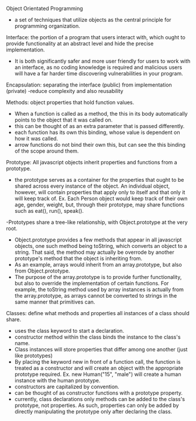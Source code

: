 Object Orientated Programming
- a set of techniques that utilize objects as the central principle for programming
organization.

Interface: the portion of a program that users interact with, which ought to provide
functionality at an abstract level and hide the precise implementation. 
- It is both significantly safer and more user friendly for users to work with 
an interface, as no coding knowledge is required and malicious users will have
a far harder time discovering vulnerabilities in your program.

Encapsulation: separating the interface (public) from implementation (private)
-reduce complexity and also reusability

Methods: object properties that hold function values.
- When a function is called as a method, the this in its body automatically points
to the object that it was called on.
- this can be thought of as an extra parameter that is passed differently.
- each function has its own this binding, whose value is dependent on how it was called.
- arrow functions do not bind their own this, but can see the this binding of the scope around them.

Prototype: All javascript objects inherit properties and functions from a prototype.
- the prototype serves as a container for the properties that ought to be shared
across every instance of the object. An individual object, however, will contain
properties that apply only to itself and that only it will keep track of.
Ex. Each Person object would keep track of their own age, gender, weight, but, through
their prototype, may share functions such as eat(), run(), speak().

-Prototypes share a tree-like relationship, with Object.prototype at the very root.
- Object.prototype provides a few methods that appear in all javascript objects, 
one such method being toString, which converts an object to a string. That said, the
method may actually be overrode by another prototype's method that the object is inheriting from.
- As an example, arrays would inherit from an array.prototype, but also from Object.prototype.
- The purpose of the array.prototype is to provide further functionality, but also
to override the implementation of certain functions. For example, the toString method
used by array instances is actually from the array.prototype, as arrays cannot be 
converted to strings in the same manner that primitives can.

Classes: define what methods and properties all instances of a class should share.
- uses the class keyword to start a declaration.
- constructor method within the class binds the instance to the class's name.
- Class instances will store properties that differ among one another (just like prototypes)
- By placing the keyword new in front of a function call, the function is treated 
as a constructor and will create an object with the appropriate prototype required.
Ex. new Human("15", "male") will create a human instance with the human prototype.
- constructors are capitalized by convention.
- can be thought of as constructor functions with a prototype property.
- currently, class declarations only methods can be added to the class's prototype, 
not properties. As such, properties can only be added by directly manipulating the
prototype only after declaring the class.